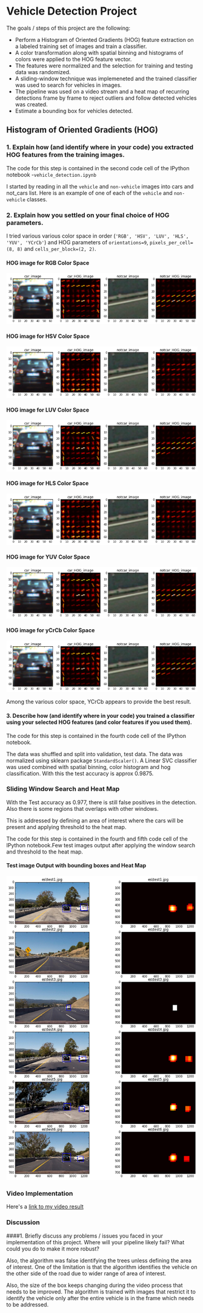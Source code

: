 # **Vehicle Detection Project**

The goals / steps of this project are the following:

* Perform a Histogram of Oriented Gradients (HOG) feature extraction on a labeled training set of images and train a classifier.
* A color transformation along with spatial binning and histograms of colors were applied to the HOG feature vector. 
* The features were normalized and the selection for training and testing data was randomized.
* A sliding-window technique was implemeneted and the trained classifier was used to search for vehicles in images.
* The pipeline was used on a video stream and a heat map of recurring detections frame by frame to reject outliers and follow detected vehicles was created.
* Estimate a bounding box for vehicles detected.

## Histogram of Oriented Gradients (HOG)

### 1. Explain how (and identify where in your code) you extracted HOG features from the training images.

The code for this step is contained in the second code cell of the IPython notebook -`vehicle_detection.ipynb`  

I started by reading in all the `vehicle` and `non-vehicle` images into cars and not_cars list.  Here is an example of one of each of the `vehicle` and `non-vehicle` classes.

### 2. Explain how you settled on your final choice of HOG parameters.

I tried various various color space in order (`'RGB', 'HSV', 'LUV', 'HLS', 'YUV', 'YCrCb'`) and HOG parameters of `orientations=9`, `pixels_per_cell=(8, 8)` and `cells_per_block=(2, 2)`. 
#### HOG image for RGB Color Space 
![](./output_images/rgb_hog_image.png?raw=true "RGB")

#### HOG image for HSV Color Space
![](./output_images/hsv_hog_image.png?raw=true "HSV")

#### HOG image for LUV Color Space
![](./output_images/luv_hog_image.png?raw=true "LUV")


#### HOG image for HLS Color Space
![](./output_images/hls_hog_image.png?raw=true "HLS")

#### HOG image for YUV Color Space
![](./output_images/yuv_hog_image.png?raw=true "YUV")

#### HOG image for yCrCb Color Space
![](./output_images/yCrCb_hog_image.png?raw=true "YCrCb")

Among the various color space, YCrCb appears to provide the best result. 

#### 3. Describe how (and identify where in your code) you trained a classifier using your selected HOG features (and color features if you used them).

The code for this step is contained in the fourth code cell of the IPython notebook. 

The data was shuffled and split into validation, test data. The data was normalized using sklearn package `StandardScaler()`. A Linear SVC classifier was used combined with spatial binning, color histogram and hog classification.  With this the test accuracy is approx 0.9875.

### Sliding Window Search and Heat Map

With the Test accuracy as 0.977, there is still false positives in the detection. Also there is some regions that overlaps with other windows.

This is addressed by defining an area of interest where the cars will be present and applying threshold to the heat map. 

The code for this step is contained in the fourth and fifth code cell of the IPython notebook.Few test images output after applying the window search and threshold to the heat map.

#### Test image Output with bounding boxes and Heat Map
![](./output_images/output_single_image.png?raw=true "Output")

### Video Implementation

Here's a [link to my video result](./project_output.mp4)

### Discussion

####1. Briefly discuss any problems / issues you faced in your implementation of this project.  Where will your pipeline likely fail?  What could you do to make it more robust?

Also, the algorithm was false identifying the trees unless defining the area of interest. One of the limitation is that the algorithm identifies the vehicle on the other side of the road due to wider range of area of interest. 

Also, the size of the box keeps changing during the video process that needs to be improved. The algorithm is trained with images that restrict it to identify the vehicle only after the entire vehicle is in the frame which needs to be addressed.